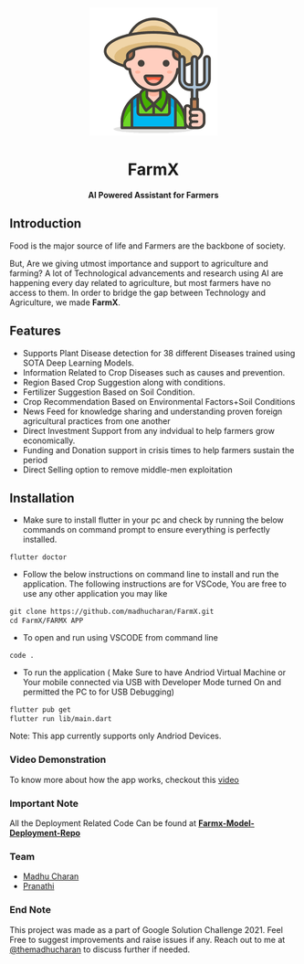 <p align="center">
  <img src="./FARMX APP/assets/images/appicon.png" />
</p>
<h1 align="center">FarmX</h1>
<p align = "center"><strong>AI Powered Assistant for Farmers</strong></p>

## Introduction
Food is the major source of life and Farmers are the backbone of society.

But, Are we giving utmost importance and support to agriculture and farming? A lot of Technological advancements and research using AI are happening every day related to agriculture, but most farmers have no access to them. In order to bridge the gap between Technology and Agriculture, we made **FarmX**.



## Features
- Supports Plant Disease detection for 38 different Diseases trained using SOTA Deep Learning Models.
- Information Related to Crop Diseases such as causes and prevention.
- Region Based Crop Suggestion along with conditions.
- Fertilizer Suggestion Based on Soil Condition.
- Crop Recommendation Based on Environmental Factors+Soil Conditions
- News Feed for knowledge sharing and understanding proven foreign agricultural practices from one another
- Direct Investment Support from any indvidual to help farmers grow economically.
- Funding and Donation support in crisis times to help farmers sustain the period
- Direct Selling option to remove middle-men exploitation

## Installation 

- Make sure to install flutter in your pc and check by running the below commands on command prompt to ensure everything is perfectly installed.
```
flutter doctor
```
- Follow the below instructions on command line to install and run the application. The following instructions are for VSCode, You are free to use any other application you may like
```
git clone https://github.com/madhucharan/FarmX.git
cd FarmX/FARMX APP
```
- To open and run using VSCODE from command line
```
code .
```
- To run the application ( Make Sure to have Andriod Virtual Machine or Your mobile connected via USB with Developer Mode turned On and permitted the PC to for USB Debugging)
```
flutter pub get
flutter run lib/main.dart
```

Note: This app currently supports only Andriod Devices.

### Video Demonstration

To know more about how the app works, checkout this [video](https://www.youtube.com/watch?v=XC-PgjO8dvA)

### Important Note

All the Deployment Related Code Can be found at [**Farmx-Model-Deployment-Repo**](https://github.com/madhucharan/FarmX_Model_Deployment) 

### Team

- [Madhu Charan](https://github.com/madhucharan)
- [Pranathi](https://github.com/pranathi1106)

### End Note
This project was made as a part of Google Solution Challenge 2021. Feel Free to suggest improvements and raise issues if any. Reach out to me at [@themadhucharan](https://twitter.com/themadhucharan) to discuss further if needed.

